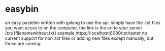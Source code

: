 # easybin
an easy pastebin written with golang
to use the api, simply have the .txt files you want acces to on the computer, the link is the url to your server /txt/{filenamewithout.txt}
example https://localhost:8080/txt/tester
no current support for non .txt files or adding new files except manually, but those are coming
